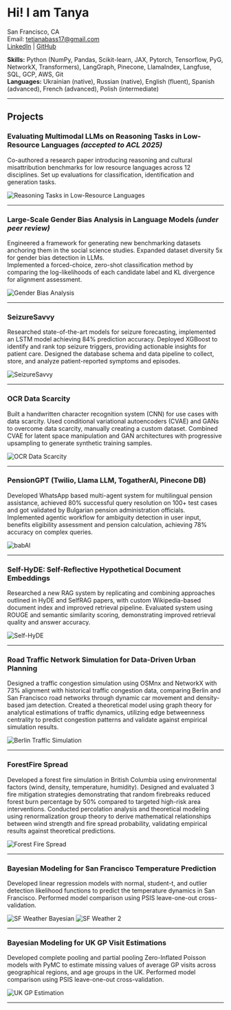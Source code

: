 # Hi! I am Tanya

San Francisco, CA  
Email: tetianabass17@gmail.com  
[LinkedIn](https://www.linkedin.com/in/tetiana-bas/) | [GitHub](https://github.com/tanya-bas)

**Skills:** Python (NumPy, Pandas, Scikit-learn, JAX, Pytorch, Tensorflow, PyG, NetworkX, Transformers), LangGraph, Pinecone, LlamaIndex, Langfuse, SQL, GCP, AWS, Git  
**Languages:** Ukrainian (native), Russian (native), English (fluent), Spanish (advanced), French (advanced), Polish (intermediate)

---

## Projects 

### Evaluating Multimodal LLMs on Reasoning Tasks in Low-Resource Languages *(accepted to ACL 2025)*
Co-authored a research paper introducing reasoning and cultural misattribution benchmarks for low resource languages across 12 disciplines. Set up evaluations for classification, identification and generation tasks.

![Reasoning Tasks in Low-Resource Languages](assets/evals_ua.png)

---

### Large-Scale Gender Bias Analysis in Language Models *(under peer review)*
Engineered a framework for generating new benchmarking datasets anchoring them in the social science studies. Expanded dataset diversity 5x for gender bias detection in LLMs.  
Implemented a forced-choice, zero-shot classification method by comparing the log-likelihoods of each candidate label and KL divergence for alignment assessment.

![Gender Bias Analysis](assets/evals_gender_bias.png)

---

### SeizureSavvy
Researched state-of-the-art models for seizure forecasting, implemented an LSTM model achieving 84% prediction accuracy. Deployed XGBoost to identify and rank top seizure triggers, providing actionable insights for patient care. Designed the database schema and data pipeline to collect, store, and analyze patient-reported symptoms and episodes.

![SeizureSavvy](assets/seizure_savvy_short.jpg)

---

### OCR Data Scarcity
Built a handwritten character recognition system (CNN) for use cases with data scarcity. Used conditional variational autoencoders (CVAE) and GANs to overcome data scarcity, manually creating a custom dataset. Combined CVAE for latent space manipulation and GAN architectures with progressive upsampling to generate synthetic training samples.

![OCR Data Scarcity](assets/ocr.png)

---

### PensionGPT (Twilio, Llama LLM, TogatherAI, Pinecone DB)
Developed WhatsApp based multi-agent system for multilingual pension assistance, achieved 80% successful query resolution on 100+ test cases and got validated by Bulgarian pension administration officials.  
Implemented agentic workflow for ambiguity detection in user input, benefits eligibility assessment and pension calculation, achieving 78% accuracy on complex queries.

![babAI](assets/bab_ai_gif.gif)

---

### Self-HyDE: Self-Reflective Hypothetical Document Embeddings
Researched a new RAG system by replicating and combining approaches outlined in HyDE and SelfRAG papers, with custom Wikipedia-based document index and improved retrieval pipeline. Evaluated system using ROUGE and semantic similarity scoring, demonstrating improved retrieval quality and answer accuracy.

![Self-HyDE](assets/SelfHyDE.png)

---

### Road Traffic Network Simulation for Data-Driven Urban Planning
Designed a traffic congestion simulation using OSMnx and NetworkX with 73% alignment with historical traffic congestion data, comparing Berlin and San Francisco road networks through dynamic car movement and density-based jam detection. Created a theoretical model using graph theory for analytical estimations of traffic dynamics, utilizing edge betweenness centrality to predict congestion patterns and validate against empirical simulation results.

![Berlin Traffic Simulation](assets/berlin_traffic.gif)

---

### ForestFire Spread
Developed a forest fire simulation in British Columbia using environmental factors (wind, density, temperature, humidity). Designed and evaluated 3 fire mitigation strategies demonstrating that random firebreaks reduced forest burn percentage by 50% compared to targeted high-risk area interventions. Conducted percolation analysis and theoretical modeling using renormalization group theory to derive mathematical relationships between wind strength and fire spread probability, validating empirical results against theoretical predictions.

![Forest Fire Spread](assets/fire_spread.gif)

---

### Bayesian Modeling for San Francisco Temperature Prediction
Developed linear regression models with normal, student-t, and outlier detection likelihood functions to predict the temperature dynamics in San Francisco. Performed model comparison using PSIS leave-one-out cross-validation.

![SF Weather Bayesian](assets/SF_weather_bayesian.png)
![SF Weather 2](assets/SF_weather2.png)

---

### Bayesian Modeling for UK GP Visit Estimations
Developed complete pooling and partial pooling Zero-Inflated Poisson models with PyMC to estimate missing values of average GP visits across geographical regions, and age groups in the UK. Performed model comparison using PSIS leave-one-out cross-validation.

![UK GP Estimation](assets/uk_gp_estimation.png)

---

